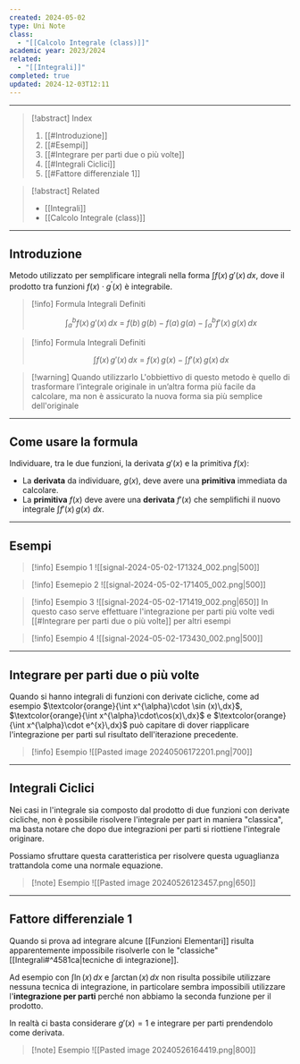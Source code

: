 ```yaml
---
created: 2024-05-02
type: Uni Note
class:
  - "[[Calcolo Integrale (class)]]"
academic year: 2023/2024
related:
  - "[[Integrali]]"
completed: true
updated: 2024-12-03T12:11
---
```

---

>[!abstract] Index
>1. [[#Introduzione]]
>2. [[#Esempi]]
>3. [[#Integrare per parti due o più volte]]
>4. [[#Integrali Ciclici]]
>5. [[#Fattore differenziale 1]]

>[!abstract] Related
>- [[Integrali]]
>- [[Calcolo Integrale (class)]]

---
## Introduzione

Metodo utilizzato per semplificare integrali nella forma $\int f(x)\, g'(x)\, dx$, dove il prodotto tra funzioni $f(x)\cdot g^{\prime}(x)$ è integrabile.

>[!info] Formula Integrali Definiti
>
>$$
>\int^{b}_{a} f(x)\, g'(x)\, dx\ = \ f( b )\, g(b) -  f( a )\, g(a)-\int^{b}_{a} f'(x)\, g(x)\, dx 
>$$

>[!info] Formula Integrali Definiti
>
>$$
>\int f(x)\, g'(x)\, dx\ = \ f( x )\, g(x)- \int f'(x)\, g(x)\, dx 
>$$

>[!warning] Quando utilizzarlo
> L'obbiettivo di questo metodo è quello di trasformare l’integrale originale in un’altra forma più facile da calcolare, ma non è assicurato la nuova forma sia più semplice dell'originale

---
## Come usare la formula

Individuare, tra le due funzioni, la derivata $g'(x)$ e la primitiva $f(x)$:
- La **derivata** da individuare, $g(x)$, deve avere una **primitiva** immediata da calcolare.
- La **primitiva** $f(x)$ deve avere una **derivata** $f'(x)$ che semplifichi il nuovo integrale $\int f'(x)\, g(x) \ dx$.

---
## Esempi

>[!info] Esempio 1
>![[signal-2024-05-02-171324_002.png|500]]

>[!info] Esemepio 2
>![[signal-2024-05-02-171405_002.png|500]]

>[!info] Esempio 3
>![[signal-2024-05-02-171419_002.png|650]]
>In questo caso serve effettuare l'integrazione per parti più volte vedi [[#Integrare per parti due o più volte]] per altri esempi

>[!info] Esempio 4
>![[signal-2024-05-02-173430_002.png|500]]

---
## Integrare per parti due o più volte

Quando si hanno integrali di funzioni con derivate cicliche, come ad esempio $\textcolor{orange}{\int x^{\alpha}\cdot \sin (x)\,dx}$, $\textcolor{orange}{\int x^{\alpha}\cdot\cos(x)\,dx}$ e $\textcolor{orange}{\int x^{\alpha}\cdot e^{x}\,dx}$ può capitare di dover riapplicare l'integrazione per parti sul risultato dell'iterazione precedente.

>[!info] Esempio 
>![[Pasted image 20240506172201.png|700]]

---
## Integrali Ciclici

Nei casi in l'integrale sia composto dal prodotto di due funzioni con derivate cicliche, non è possibile risolvere l'integrale per part in maniera "classica", ma basta notare che dopo due integrazioni per parti si riottiene l'integrale originare.

Possiamo sfruttare questa caratteristica per risolvere questa uguaglianza trattandola come una normale equazione.

>[!note] Esempio
![[Pasted image 20240526123457.png|650]]

---
## Fattore differenziale 1

Quando si prova ad integrare alcune [[Funzioni Elementari]] risulta apparentemente impossibile risolverle con le "classiche" [[Integrali#^4581ca|tecniche di integrazione]].

Ad esempio con $\int \ln(x)\,dx$ e $\int \arctan(x)\, dx$ non risulta possibile utilizzare nessuna tecnica di integrazione, in particolare sembra impossibili utilizzare l'**integrazione per parti** perché non abbiamo la seconda funzione per il prodotto.

In realtà ci basta considerare $g'(x)=1$ e integrare per parti prendendolo come derivata.

>[!note] Esempio
>![[Pasted image 20240526164419.png|800]]


